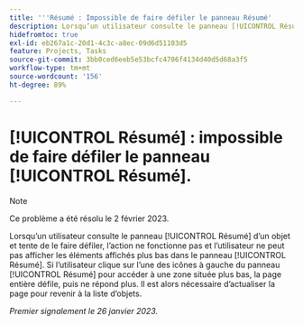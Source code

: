 ```yaml
---
title: '''Résumé : Impossible de faire défiler le panneau Résumé'
description: Lorsqu’un utilisateur consulte le panneau [!UICONTROL Résumé] d’un objet et tente de le faire défiler, l’action ne fonctionne pas et l’utilisateur ne peut pas afficher les éléments affichés plus bas dans le panneau [!UICONTROL Résumé]. Si l’utilisateur clique sur l’une des icônes à gauche du panneau [!UICONTROL Résumé] pour accéder à une zone située plus bas, la page entière défile, puis ne répond plus. L’utilisateur doit actualiser la page pour revenir à la liste.
hidefromtoc: true
exl-id: eb267a1c-20d1-4c3c-a8ec-09d6d51103d5
feature: Projects, Tasks
source-git-commit: 3bb0ced6eeb5e53bcfc4706f4134d40d5d68a3f5
workflow-type: tm+mt
source-wordcount: '156'
ht-degree: 89%

---
```


# [!UICONTROL Résumé] : impossible de faire défiler le panneau [!UICONTROL Résumé].

>[!NOTE]
>
>Ce problème a été résolu le 2 février 2023.

Lorsqu’un utilisateur consulte le panneau [!UICONTROL Résumé] d’un objet et tente de le faire défiler, l’action ne fonctionne pas et l’utilisateur ne peut pas afficher les éléments affichés plus bas dans le panneau [!UICONTROL Résumé]. Si l’utilisateur clique sur l’une des icônes à gauche du panneau [!UICONTROL Résumé] pour accéder à une zone située plus bas, la page entière défile, puis ne répond plus. Il est alors nécessaire d’actualiser la page pour revenir à la liste d’objets.

_Premier signalement le 26 janvier 2023._
